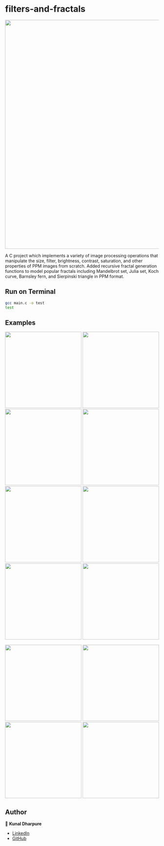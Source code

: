 # filters-and-fractals

<p align="center">
    <img src="https://github.com/dharpurekunal08/image-manipulation-and-fractals/blob/master/jpg/all_in_1.jpg" width="750">
</p>

A C project which implements a variety of image processing operations that manipulate the size, filter, brightness, contrast, saturation, and other properties of PPM images from scratch. Added recursive fractal generation functions to model popular fractals including Mandelbrot set, Julia set, Koch curve, Barnsley fern, and Sierpinski triangle in PPM format.



## Run on Terminal

```sh
gcc main.c -o test
test
```



## Examples

<p float="left">
    <img src="https://github.com/dharpurekunal08/image-manipulation-and-fractals/blob/master/jpg/west_1.jpg" width="250">
    <img src="https://github.com/dharpurekunal08/image-manipulation-and-fractals/blob/master/jpg/west_1_negative.jpg" width="250">
    <img src="https://github.com/dharpurekunal08/image-manipulation-and-fractals/blob/master/jpg/west_1_grayscale.jpg" width="250">
    <img src="https://github.com/dharpurekunal08/image-manipulation-and-fractals/blob/master/jpg/west_1_sepia.jpg" width="250">
    <img src="https://github.com/dharpurekunal08/image-manipulation-and-fractals/blob/master/jpg/west_1_brightness_50.jpg" width="250">
    <img src="https://github.com/dharpurekunal08/image-manipulation-and-fractals/blob/master/jpg/west_1_contrast_50.jpg" width="250">
    <img src="https://github.com/dharpurekunal08/image-manipulation-and-fractals/blob/master/jpg/west_1_hue_135.jpg" width="250">
    <img src="https://github.com/dharpurekunal08/image-manipulation-and-fractals/blob/master/jpg/west_1_blurred_3.jpg" width="250">
</p>

<p float="left">
    <img src="https://github.com/dharpurekunal08/image-manipulation-and-fractals/blob/master/jpg/fern_i1000000.jpg" width="250">
    <img src="https://github.com/dharpurekunal08/image-manipulation-and-fractals/blob/master/jpg/Julia_set_z3.jpg" width="250">
    <img src="https://github.com/dharpurekunal08/image-manipulation-and-fractals/blob/master/jpg/Koch_curve_and_15_circles.jpg" width="250">
    <img src="https://github.com/dharpurekunal08/image-manipulation-and-fractals/blob/master/jpg/yinyang_r200_i4.jpg" width="250">
</p>



## Author

👤 **Kunal Dharpure**

* [LinkedIn](https://www.linkedin.com/in/dharpure-kunal)
* [GitHub](https://github.com/dharpurekunal08)

